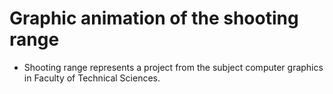 # Graphic animation of the shooting range

- Shooting range represents a project from the subject computer graphics in Faculty of Technical Sciences.

